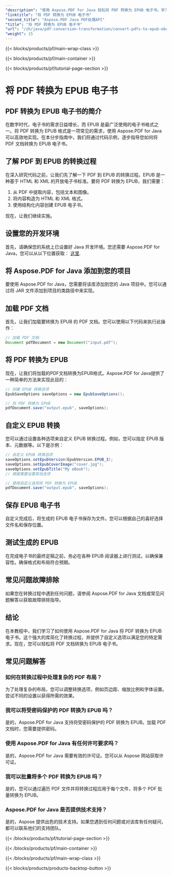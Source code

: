 ```yaml
---
"description": "使用 Aspose.PDF for Java 轻松将 PDF 转换为 EPUB 电子书。学习 PDF 到 EPUB 转换的分步指南以及常见问题解答。"
"linktitle": "将 PDF 转换为 EPUB 电子书"
"second_title": "Aspose.PDF Java PDF处理API"
"title": "将 PDF 转换为 EPUB 电子书"
"url": "/zh/java/pdf-conversion-transformation/convert-pdfs-to-epub-ebooks/"
"weight": 15
---
```


{{< blocks/products/pf/main-wrap-class >}}

{{< blocks/products/pf/main-container >}}

{{< blocks/products/pf/tutorial-page-section >}}

# 将 PDF 转换为 EPUB 电子书


## PDF 转换为 EPUB 电子书的简介

在数字时代，电子书的需求日益增长，而 EPUB 是最广泛使用的电子书格式之一。将 PDF 转换为 EPUB 格式是一项常见的需求，使用 Aspose.PDF for Java 可以高效地实现。在本分步指南中，我们将通过代码示例，逐步指导您如何将 PDF 文档转换为 EPUB 电子书。

## 了解 PDF 到 EPUB 的转换过程

在深入研究代码之前，让我们先了解一下 PDF 到 EPUB 的转换过程。EPUB 是一种基于 HTML 和 XML 的开放电子书标准。要将 PDF 转换为 EPUB，我们需要：

1. 从 PDF 中提取内容，包括文本和图像。
2. 将内容构造为 HTML 和 XML 格式。
3. 使用结构化内容创建 EPUB 电子书。

现在，让我们继续实施。

## 设置您的开发环境

首先，请确保您的系统上已设置好 Java 开发环境。您还需要 Aspose.PDF for Java，您可以从以下位置获取： [这里](https://releases。aspose.com/pdf/java/).

## 将 Aspose.PDF for Java 添加到您的项目

要使用 Aspose.PDF for Java，您需要将该库添加到您的 Java 项目中。您可以通过将 JAR 文件添加到项目的类路径中来实现。

## 加载 PDF 文档

首先，让我们加载要转换为 EPUB 的 PDF 文档。您可以使用以下代码来执行此操作：

```java
// 加载 PDF 文档
Document pdfDocument = new Document("input.pdf");
```

## 将 PDF 转换为 EPUB

现在，让我们将加载的PDF文档转换为EPUB格式。Aspose.PDF for Java提供了一种简单的方法来实现此目的：

```java
// 创建 EPUB 转换选项
EpubSaveOptions saveOptions = new EpubSaveOptions();

// 将 PDF 转换为 EPUB
pdfDocument.save("output.epub", saveOptions);
```

## 自定义 EPUB 转换

您可以通过设置各种选项来自定义 EPUB 转换过程。例如，您可以指定 EPUB 版本、元数据等。以下是示例：

```java
// 自定义 EPUB 转换选项
saveOptions.setEpubVersion(EpubVersion.EPUB_3);
saveOptions.setEpubCoverImage("cover.jpg");
saveOptions.setEpubTitle("My eBook");
// 根据需要设置其他选项

// 使用自定义选项将 PDF 转换为 EPUB
pdfDocument.save("output.epub", saveOptions);
```

## 保存 EPUB 电子书

自定义完成后，将生成的 EPUB 电子书保存为文件。您可以根据自己的喜好选择文件名和保存位置。

## 测试生成的 EPUB

在完成电子书的最终定稿之前，务必在各种 EPUB 阅读器上进行测试，以确保兼容性。确保格式和布局符合预期。

## 常见问题故障排除

如果您在转换过程中遇到任何问题，请参阅 Aspose.PDF for Java 文档或常见问题解答以获取故障排除指导。

## 结论

在本教程中，我们学习了如何使用 Aspose.PDF for Java 将 PDF 转换为 EPUB 电子书。这个强大的库简化了转换过程，并提供了自定义选项以满足您的特定需求。现在，您可以轻松将 PDF 文档转换为 EPUB 电子书。

## 常见问题解答

### 如何在转换过程中处理复杂的 PDF 布局？

为了处理复杂的布局，您可以调整转换选项，例如页边距、缩放比例和字体设置。尝试不同的设置以获得所需的效果。

### 我可以将受密码保护的 PDF 转换为 EPUB 吗？

是的，Aspose.PDF for Java 支持将受密码保护的 PDF 转换为 EPUB。加载 PDF 文档时，您需要提供密码。

### 使用 Aspose.PDF for Java 有任何许可要求吗？

是的，Aspose.PDF for Java 需要有效的许可证。您可以从 Aspose 网站获取许可证。

### 我可以批量将多个 PDF 转换为 EPUB 吗？

是的，您可以通过遍历 PDF 文件并将转换过程应用于每个文件，将多个 PDF 批量转换为 EPUB。

### Aspose.PDF for Java 是否提供技术支持？

是的，Aspose 提供出色的技术支持。如果您遇到任何问题或对该库有任何疑问，都可以联系他们的支持团队。

{{< /blocks/products/pf/tutorial-page-section >}}

{{< /blocks/products/pf/main-container >}}

{{< /blocks/products/pf/main-wrap-class >}}

{{< blocks/products/products-backtop-button >}}